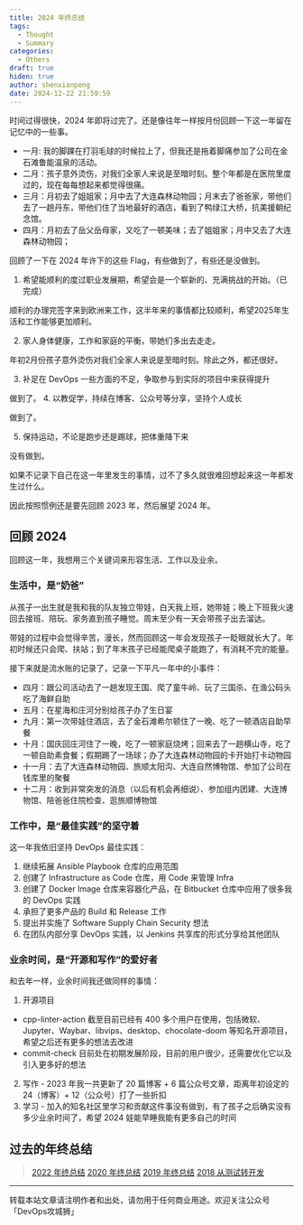 ```yaml
---
title: 2024 年终总结
tags:
  - Thought
  - Summary
categories:
  - Others
draft: true
hiden: true
author: shenxianpeng
date: 2024-12-22 21:59:59
---
```


时间过得很快，2024 年即将过完了。还是像往年一样按月份回顾一下这一年留在记忆中的一些事。

* 一月: 我的脚踝在打羽毛球的时候拉上了，但我还是拖着脚痛参加了公司在金石滩鲁能温泉的活动。
* 二月：孩子意外烫伤，对我们全家人来说是至暗时刻。整个年都是在医院里度过的，现在每每想起来都觉得很痛。
* 三月：月初去了姐姐家；月中去了大连森林动物园；月末去了爸爸家，带他们去了一趟丹东，带他们住了当地最好的酒店，看到了鸭绿江大桥，抗美援朝纪念馆。
* 四月：月初去了岳父岳母家，又吃了一顿美味；去了姐姐家；月中又去了大连森林动物园；


回顾了一下在 2024 年许下的这些 Flag，有些做到了，有些还是没做到。

1. 希望能顺利的度过职业发展期，希望会是一个崭新的、充满挑战的开始。（已完成）

  顺利的办理完签字来到欧洲来工作，这半年来的事情都比较顺利，希望2025年生活和工作能够更加顺利。

2. 家人身体健康，工作和家庭的平衡，带她们多出去走走。

  年初2月份孩子意外烫伤对我们全家人来说是至暗时刻。除此之外，都还很好。

3. 补足在 DevOps 一些方面的不足，争取参与到实际的项目中来获得提升

  做到了。
4. 以教促学，持续在博客、公众号等分享，坚持个人成长

  做到了。

5. 保持运动，不论是跑步还是踢球，把体重降下来

  没有做到。


如果不记录下自己在这一年里发生的事情，过不了多久就很难回想起来这一年都发生过什么。

因此按照惯例还是要先回顾 2023 年，然后展望 2024 年。

<!-- more -->
## 回顾 2024

回顾这一年，我想用三个关键词来形容生活、工作以及业余。

### 生活中，是“奶爸”

从孩子一出生就是我和我的队友独立带娃，白天我上班，她带娃；晚上下班我火速回去接班、陪玩、家务直到孩子睡觉。周末至少有一天会带孩子出去溜达。

带娃的过程中会觉得辛苦，漫长，然而回顾这一年会发现孩子一眨眼就长大了。年初时候还只会爬、扶站；到了年末孩子已经能爬桌子能跑了，有消耗不完的能量。

接下来就是流水账的记录了，记录一下平凡一年中的小事件：

* 四月：跟公司活动去了一趟发现王国、爬了童牛岭、玩了三国杀、在渔公码头吃了海鲜自助
* 五月：在星海和庄河分别给孩子办了生日宴
* 九月：第一次带娃住酒店，去了金石滩希尔顿住了一晚、吃了一顿酒店自助早餐
* 十月：国庆回庄河住了一晚，吃了一顿家庭烧烤；回来去了一趟横山寺，吃了一顿自助素食餐；假期踢了一场球；办了大连森林动物园的卡开始打卡动物园
* 十一月：去了大连森林动物园、旅顺太阳沟、大连自然博物馆、参加了公司在钱库里的聚餐
* 十二月：收到非常突发的消息（以后有机会再细说）、参加组内团建、大连博物馆、陪爸爸住院检查、逛旅顺博物馆

### 工作中，是“最佳实践”的坚守着

这一年我依旧坚持 DevOps 最佳实践：

1. 继续拓展 Ansible Playbook 仓库的应用范围
2. 创建了 Infrastructure as Code 仓库，用 Code 来管理 Infra
3. 创建了 Docker Image 仓库来容器化产品，在 Bitbucket 仓库中应用了很多我的 DevOps 实践
4. 承担了更多产品的 Build 和 Release 工作
5. 提出并实施了 Software Supply Chain Security 想法
6. 在团队内部分享 DevOps 实践，以 Jenkins 共享库的形式分享给其他团队

### 业余时间，是“开源和写作”的爱好者

和去年一样，业余时间我还做同样的事情：

1. 开源项目
  * cpp-linter-action 截至目前已经有 400 多个用户在使用，包括微软、Jupyter、Waybar、libvips、desktop、chocolate-doom 等知名开源项目，希望之后还有更多的想法去改进
  * commit-check 目前处在初期发展阶段，目前的用户很少，还需要优化它以及引入更多好的想法
2. 写作 - 2023 年我一共更新了 20 篇博客 + 6 篇公众号文章，距离年初设定的 24（博客）+ 12（公众号）打了一些折扣
3. 学习 - 加入的知名社区里学习和贡献这件事没有做到，有了孩子之后确实没有多少业余时间了，希望 2024 娃能早睡我能有更多自己的时间



## 过去的年终总结

> [2022 年终总结](https://shenxianpeng.github.io/2022/12/2022-summary/)
> [2020 年终总结](https://shenxianpeng.github.io/2020/12/2020-summary/)
> [2019 年终总结](https://shenxianpeng.github.io/2019/12/2019-summary/)
> [2018 从测试转开发](https://shenxianpeng.github.io/2018/12/from-qa-to-dev/)

---

转载本站文章请注明作者和出处，请勿用于任何商业用途。欢迎关注公众号「DevOps攻城狮」
